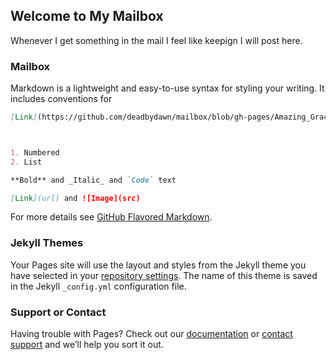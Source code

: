 ## Welcome to My Mailbox

Whenever I get something in the mail I feel like keepign I will post here.

### Mailbox

Markdown is a lightweight and easy-to-use syntax for styling your writing. It includes conventions for

```markdown
[Link](https://github.com/deadbydawn/mailbox/blob/gh-pages/Amazing_Grace(Aug2020).pdf)



1. Numbered
2. List

**Bold** and _Italic_ and `Code` text

[Link](url) and ![Image](src)
```

For more details see [GitHub Flavored Markdown](https://guides.github.com/features/mastering-markdown/).

### Jekyll Themes

Your Pages site will use the layout and styles from the Jekyll theme you have selected in your [repository settings](https://github.com/deadbydawn/mailbox/settings). The name of this theme is saved in the Jekyll `_config.yml` configuration file.

### Support or Contact

Having trouble with Pages? Check out our [documentation](https://docs.github.com/categories/github-pages-basics/) or [contact support](https://github.com/contact) and we’ll help you sort it out.
